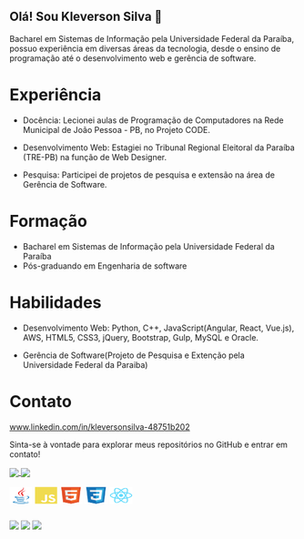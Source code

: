 ## Olá! Sou Kleverson Silva 👋
Bacharel em Sistemas de Informação pela Universidade Federal da Paraíba, possuo experiência em diversas áreas da tecnologia, desde o ensino de programação até o desenvolvimento web e gerência de software.

# Experiência
- Docência: Lecionei aulas de Programação de Computadores na Rede Municipal de João Pessoa - PB, no Projeto CODE.

- Desenvolvimento Web: Estagiei no Tribunal Regional Eleitoral da Paraíba (TRE-PB) na função de Web Designer.

- Pesquisa: Participei de projetos de pesquisa e extensão na área de Gerência de Software.

# Formação
- Bacharel em Sistemas de Informação pela Universidade Federal da Paraíba
- Pós-graduando em Engenharia de software

# Habilidades
- Desenvolvimento Web: Python, C++, JavaScript(Angular, React, Vue.js), AWS, HTML5, CSS3, jQuery, Bootstrap, Gulp, MySQL e Oracle. 

- Gerência de Software(Projeto de Pesquisa e Extenção pela Universidade Federal da Paraiba)

# Contato
www.linkedin.com/in/kleversonsilva-48751b202

Sinta-se à vontade para explorar meus repositórios no GitHub e entrar em contato!
  

<div>  
<a href="https://github.com/kleversonsilva">
  <img height=180em align="center" src="https://github-readme-stats.vercel.app/api?username=kleversonsilva&show_icons=false&theme=dark&include_all_commits=true&count_private=true"/>
</a>
  
<a href="https://github.com/kleversonsilva">
  <img height=180em align="center" src="https://github-readme-stats.vercel.app/api/top-langs?username=kleversonsilva&layout=compact&langs_cout=16&theme=dark" />
</a>
</div>


<div style="display: inline_block"><br>
  <img align="center" alt="Rafa-java" height="30" width="40" src="https://raw.githubusercontent.com/devicons/devicon/master/icons/java/java-original.svg">
  <img align="center" alt="Rafa-Js" height="30" width="40" src="https://raw.githubusercontent.com/devicons/devicon/master/icons/javascript/javascript-plain.svg">
  <img align="center" alt="Rafa-HTML" height="30" width="40" src="https://raw.githubusercontent.com/devicons/devicon/master/icons/html5/html5-original.svg">
  <img align="center" alt="Rafa-css3" height="30" width="40" src="https://raw.githubusercontent.com/devicons/devicon/master/icons/css3/css3-original.svg">
  <img align="center" alt="Rafa-React" height="30" width="40" src="https://raw.githubusercontent.com/devicons/devicon/master/icons/react/react-original.svg">
</div>

  ##


<div>
  <a href="https://instagram.com/kleversonsilvaa" target="_blank"><img src="https://img.shields.io/badge/-Instagram-%23E4405F?style=for-the-badge&logo=instagram&logoColor=white" target="_blank"></a>
 <a href="https://discord.gg/josekleversonndasilva" target="_blank"><img src="https://img.shields.io/badge/Discord-7289DA?style=for-the-badge&logo=discord&logoColor=white" target="_blank"></a> 
 <a href="https://www.linkedin.com/in/kleverson-silva-48751b202" target="_blank"><img src="https://img.shields.io/badge/-LinkedIn-%230077B5?style=for-the-badge&logo=linkedin&logoColor=white" target="_blank"></a> 
</div>
